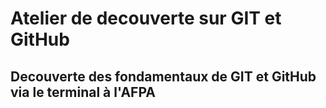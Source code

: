 # Atelier de decouverte sur GIT et GitHub

## Decouverte des fondamentaux de GIT et GitHub via le terminal à l'AFPA
